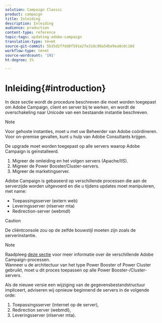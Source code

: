 ```yaml
---
solution: Campaign Classic
product: campaign
title: Inleiding
description: Inleiding
audience: production
content-type: reference
topic-tags: updating-adobe-campaign
translation-type: tm+mt
source-git-commit: 5b35d2ffdd0f591e2fe31dc98a54be9ea0c0c18d
workflow-type: tm+mt
source-wordcount: '191'
ht-degree: 1%

---
```



# Inleiding{#introduction}

In deze sectie wordt de procedure beschreven die moet worden toegepast om Adobe Campaign, client en server bij te werken, en wordt de overschakeling naar Unicode van een bestaande instantie beschreven.

>[!NOTE]
>
>Voor gehoste instanties, moet u met uw Beheerder van Adobe coördineren.\
>Voor on-premise gevallen, kunt u hulp van Adobe Consultants krijgen.

De upgrade moet worden toegepast op alle servers waarop Adobe Campaign is geïnstalleerd.

1. Migreer de omleiding en het volgen servers (Apache/IIS).
1. Migreer de Power Booster/Cluster-servers.
1. Migreer de marketingserver.

Adobe Campaign is gebaseerd op verschillende processen die aan de serverzijde worden uitgevoerd en die u tijdens updates moet manipuleren, met name:

* Toepassingsserver (extern web)
* Leveringsserver (nlserver mta)
* Redirection-server (webmdl)

>[!CAUTION]
>
>De cliëntconsole zou op de zelfde bouwstijl moeten zijn zoals de serverinstantie.

>[!NOTE]
>
>Raadpleeg [deze sectie](../../installation/using/general-architecture.md#logical-application-layer) voor meer informatie over de verschillende Adobe Campaign-processen.\
>Wanneer u de architectuur van het type Power Booster of Power Cluster gebruikt, moet u dit proces toepassen op alle Power Booster-/Cluster-servers.

Als de nieuwe versie een wijziging van de gegevensbestandstructuur impliceert, adviseren wij opnieuw beginnend de servers in de volgende orde:

1. Toepassingsserver (internet op de server),
1. Redirection server (webmdl),
1. Leveringsserver (nlserver mta).

